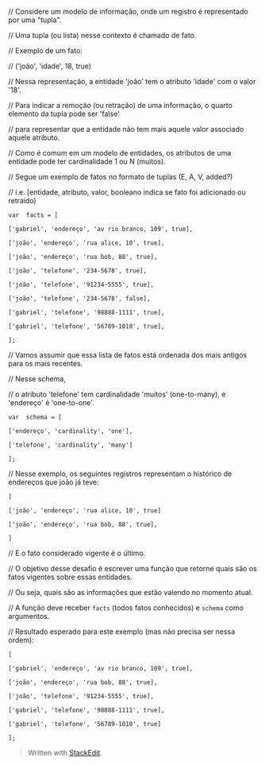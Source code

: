 
// Considere um modelo de informação, onde um registro é representado por uma "tupla".

// Uma tupla (ou lista) nesse contexto é chamado de fato.

  

// Exemplo de um fato:

// ('joão', 'idade', 18, true)

  

// Nessa representação, a entidade 'joão' tem o atributo 'idade' com o valor '18'.

  

// Para indicar a remoção (ou retração) de uma informação, o quarto elemento da tupla pode ser 'false'

// para representar que a entidade não tem mais aquele valor associado aquele atributo.

  
  

// Como é comum em um modelo de entidades, os atributos de uma entidade pode ter cardinalidade 1 ou N (muitos).

  

// Segue um exemplo de fatos no formato de tuplas (E, A, V, added?)

// i.e. [entidade, atributo, valor, booleano indica se fato foi adicionado ou retraido)

  

    var  facts = [
    
    ['gabriel', 'endereço', 'av rio branco, 109', true],
    
    ['joão', 'endereço', 'rua alice, 10', true],
    
    ['joão', 'endereço', 'rua bob, 88', true],
    
    ['joão', 'telefone', '234-5678', true],
    
    ['joão', 'telefone', '91234-5555', true],
    
    ['joão', 'telefone', '234-5678', false],
    
    ['gabriel', 'telefone', '98888-1111', true],
    
    ['gabriel', 'telefone', '56789-1010', true],
    
    ];

  

// Vamos assumir que essa lista de fatos está ordenada dos mais antigos para os mais recentes.

  

// Nesse schema,

// o atributo 'telefone' tem cardinalidade 'muitos' (one-to-many), e 'endereço' é 'one-to-one'.

    var  schema = [
    
    ['endereço', 'cardinality', 'one'],
    
    ['telefone', 'cardinality', 'many']
    
    ];

  
  

// Nesse exemplo, os seguintes registros representam o histórico de endereços que joão já teve:

    [
    
    ['joão', 'endereço', 'rua alice, 10', true]
    
    ['joão', 'endereço', 'rua bob, 88', true],
    
    ]

// E o fato considerado vigente é o último.

  

// O objetivo desse desafio é escrever uma função que retorne quais são os fatos vigentes sobre essas entidades.

// Ou seja, quais são as informações que estão valendo no momento atual.

// A função deve receber `facts` (todos fatos conhecidos) e `schema` como argumentos.

  

// Resultado esperado para este exemplo (mas não precisa ser nessa ordem):

    [
    
    ['gabriel', 'endereço', 'av rio branco, 109', true],
    
    ['joão', 'endereço', 'rua bob, 88', true],
    
    ['joão', 'telefone', '91234-5555', true],
    
    ['gabriel', 'telefone', '98888-1111', true],
    
    ['gabriel', 'telefone', '56789-1010', true]
    
    ];

 

 

  
> Written with [StackEdit](https://stackedit.io/).
